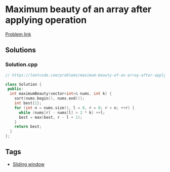 # Maximum beauty of an array after applying operation

[Problem link](https://leetcode.com/problems/maximum-beauty-of-an-array-after-applying-operation/)

## Solutions


### Solution.cpp
```cpp
// https://leetcode.com/problems/maximum-beauty-of-an-array-after-applying-operation/

class Solution {
 public:
  int maximumBeauty(vector<int>& nums, int k) {
    sort(nums.begin(), nums.end());
    int best{1};
    for (int n = nums.size(), l = 0, r = 0; r < n; ++r) {
      while (nums[r] - nums[l] > 2 * k) ++l;
      best = max(best, r - l + 1);
    }
    return best;
  }
};
```
## Tags

* [Sliding window](/README.md#Sliding_window)

